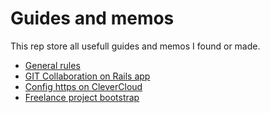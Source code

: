 # Guides and memos

This rep store all usefull guides and memos I found or made.

- [General rules](https://github.com/guillaumecabanel/guides/blob/master/rules.md)
- [GIT Collaboration on Rails app](https://github.com/guillaumecabanel/guides/blob/master/git_collaboration.md)
- [Config https on CleverCloud](https://github.com/guillaumecabanel/guides/blob/master/config_https_clevercloud.md)
- [Freelance project bootstrap](https://github.com/guillaumecabanel/guides/blob/master/Freelance%20project%20bootstrap.md)
